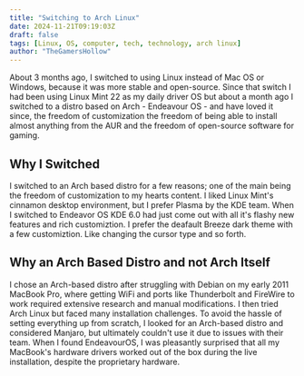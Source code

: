 ```yaml
---
title: "Switching to Arch Linux"
date: 2024-11-21T09:19:03Z
draft: false
tags: [Linux, OS, computer, tech, technology, arch linux]
author: "TheGamersHollow"
---
```


About 3 months ago, I switched to using Linux instead of Mac OS or Windows, because it was more stable and open-source. Since that switch I had been using Linux Mint 22 as my daily driver OS but about a month ago I switched to a distro based on Arch - Endeavour OS - and have loved it since, the freedom of customization the freedom of being able to install almost anything from the AUR and the freedom of open-source software for gaming. 

## Why I Switched

I switched to an Arch based distro for a few reasons; one of the main being the freedom of customization to my hearts content. I liked Linux Mint's cinnamon desktop environment, but I prefer Plasma by the KDE team. When I switched to Endeavor OS KDE 6.0 had just come out with all it's flashy new features and rich customiztion. I prefer the deafault Breeze dark theme with a few customiztion. Like changing the cursor type and so forth.

## Why an Arch Based Distro and not Arch Itself

I chose an Arch-based distro after struggling with Debian on my early 2011 MacBook Pro, where getting WiFi and ports like Thunderbolt and FireWire to work required extensive research and manual modifications. I then tried Arch Linux but faced many installation challenges. To avoid the hassle of setting everything up from scratch, I looked for an Arch-based distro and considered Manjaro, but ultimately couldn't use it due to issues with their team. When I found EndeavourOS, I was pleasantly surprised that all my MacBook's hardware drivers worked out of the box during the live installation, despite the proprietary hardware.

